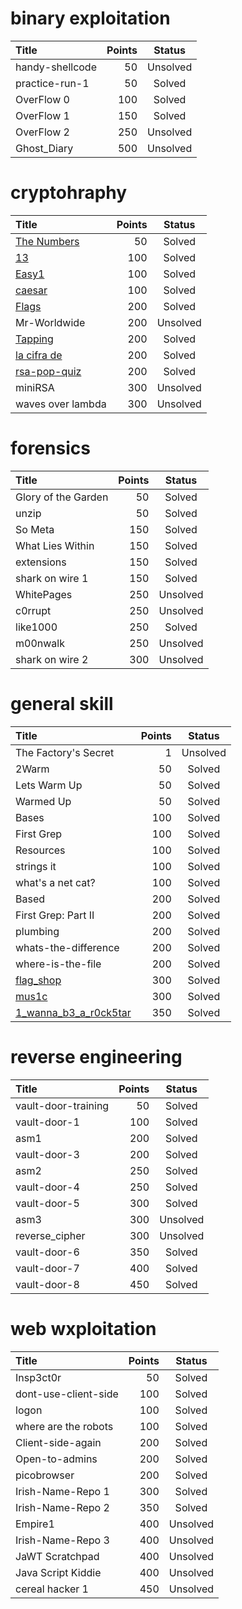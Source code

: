 # binary exploitation

Title	| Points	| Status
:---  |---:     |:---:
handy-shellcode | 50 | Unsolved
practice-run-1 | 50 | Solved
OverFlow 0 | 100 | Solved
OverFlow 1 | 150 | Solved
OverFlow 2 | 250 | Unsolved
Ghost_Diary | 500 | Unsolved

# cryptohraphy

Title	| Points	| Status
:---  |---:     |:---:
[The Numbers](https://github.com/arikoi0703/picoCTF2019/tree/master/cryptography/The%20Numbers) | 50 | Solved
[13](https://github.com/arikoi0703/picoCTF2019/tree/master/cryptography/13) | 100 | Solved
[Easy1](https://github.com/arikoi0703/picoCTF2019/tree/master/cryptography/Easy1) | 100 | Solved
[caesar](https://github.com/arikoi0703/picoCTF2019/tree/master/cryptography/caesar) | 100 | Solved
[Flags](https://github.com/arikoi0703/picoCTF2019/tree/master/cryptography/flags) | 200 | Solved
Mr-Worldwide | 200 | Unsolved
[Tapping](https://github.com/arikoi0703/picoCTF2019/tree/master/cryptography/Tapping) | 200 | Solved
[la cifra de](https://github.com/arikoi0703/picoCTF2019/tree/master/cryptography/la%20cifra%20de) | 200 | Solved
[rsa-pop-quiz](https://github.com/arikoi0703/picoCTF2019/tree/master/cryptography/rsa-pop-quiz) | 200 | Solved
miniRSA | 300 | Unsolved
waves over lambda | 300 | Unsolved

# forensics

Title	| Points	| Status
:---  |---:     |:---:
Glory of the Garden | 50 | Solved
unzip | 50 | Solved
So Meta | 150 | Solved
What Lies Within | 150 | Solved
extensions | 150 | Solved
shark on wire 1 | 150 | Solved
WhitePages | 250 | Unsolved
c0rrupt | 250 | Unsolved
like1000 | 250 | Solved
m00nwalk | 250 | Unsolved
shark on wire 2 | 300 | Unsolved

# general skill

Title	| Points	| Status
:---  |---:     |:---:
The Factory's Secret | 1 | Unsolved
2Warm | 50 | Solved
Lets Warm Up | 50 | Solved
Warmed Up | 50 | Solved
Bases | 100 | Solved
First Grep | 100 | Solved
Resources | 100 | Solved
strings it |100	| Solved
what's a net cat? | 100 | Solved
Based	| 200	| Solved
First Grep: Part II | 200	| Solved
plumbing |200 | Solved
whats-the-difference | 200 | Solved
where-is-the-file	| 200	| Solved
[flag_shop](https://github.com/arikoi0703/picoCTF2019/tree/master/gerenal%20skill/flag_shop)	| 300	| Solved
[mus1c](https://github.com/arikoi0703/picoCTF2019/tree/master/gerenal%20skill/mus1c) | 300	| Solved
[1_wanna_b3_a_r0ck5tar](https://github.com/arikoi0703/picoCTF2019/tree/master/gerenal%20skill/1_wanna_b3_a_r0ck5tar) | 350 | Solved

# reverse engineering

Title	| Points	| Status
:---  |---:     |:---:
vault-door-training | 50 | Solved
vault-door-1 | 100 | Solved
asm1 | 200 | Solved
vault-door-3 | 200 | Solved
asm2 | 250 | Solved
vault-door-4 | 250 | Solved
vault-door-5 | 300 | Solved
asm3 | 300 | Unsolved
reverse_cipher | 300 | Unsolved
vault-door-6 | 350 | Solved
vault-door-7 | 400 | Solved
vault-door-8 | 450 | Solved


# web wxploitation

Title	| Points	| Status
:---  |---:     |:---:
Insp3ct0r | 50 | Solved
dont-use-client-side | 100 | Solved
logon | 100 | Solved
where are the robots | 100 | Solved
Client-side-again | 200 | Solved
Open-to-admins | 200 | Solved
picobrowser | 200 | Solved
Irish-Name-Repo 1 | 300 | Solved
Irish-Name-Repo 2 | 350 | Solved
Empire1 | 400 | Unsolved
Irish-Name-Repo 3 | 400 | Unsolved
JaWT Scratchpad | 400 | Unsolved
Java Script Kiddie | 400 | Unsolved
cereal hacker 1 | 450 | Unsolved
